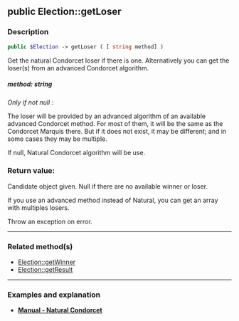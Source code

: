 ## public Election::getLoser

### Description    

```php
public $Election -> getLoser ( [ string method] )
```

Get the natural Condorcet loser if there is one. Alternatively you can get the loser(s) from an advanced Condorcet algorithm.    


##### **method:** *string*   
*Only if not null :*

The loser will be provided by an advanced algorithm of an available advanced Condorcet method. For most of them, it will be the same as the Condorcet Marquis there. But if it does not exist, it may be different; and in some cases they may be multiple.

If null, Natural Condorcet algorithm will be use.    



### Return value:   

Candidate object given. Null if there are no available winner or loser.

If you use an advanced method instead of Natural, you can get an array with multiples losers.

Throw an exception on error.


---------------------------------------

### Related method(s)      

* [Election::getWinner](../Election%20Class/public%20Election--getWinner.md)    
* [Election::getResult](../Election%20Class/public%20Election--getResult.md)    

---------------------------------------

### Examples and explanation

* **[Manual - Natural Condorcet](https://github.com/julien-boudry/Condorcet/wiki/II-%23-C.-Result-%23-1.-Natural-Condorcet)**    
